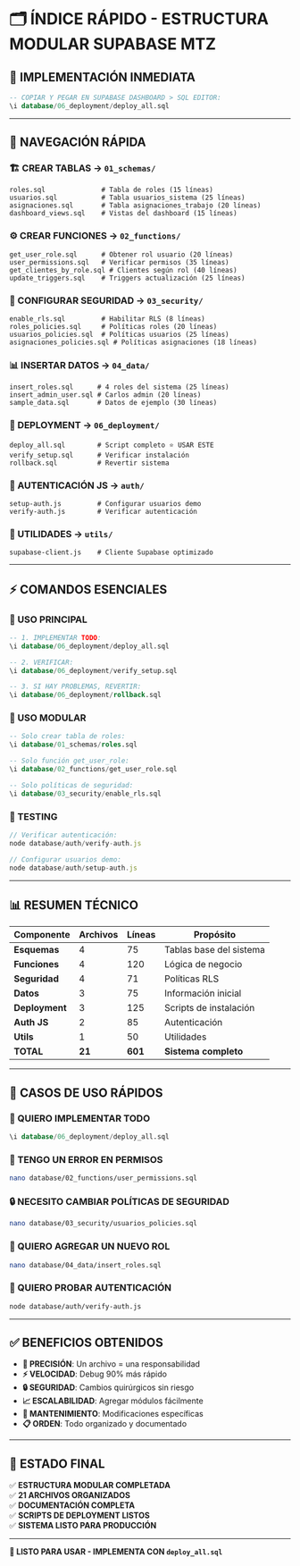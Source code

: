 # 🗂️ ÍNDICE RÁPIDO - ESTRUCTURA MODULAR SUPABASE MTZ

## 🚀 **IMPLEMENTACIÓN INMEDIATA**

```sql
-- COPIAR Y PEGAR EN SUPABASE DASHBOARD > SQL EDITOR:
\i database/06_deployment/deploy_all.sql
```

---

## 📁 **NAVEGACIÓN RÁPIDA**

### **🏗️ CREAR TABLAS** → `01_schemas/`
```
roles.sql              # Tabla de roles (15 líneas)
usuarios.sql           # Tabla usuarios_sistema (25 líneas)  
asignaciones.sql       # Tabla asignaciones_trabajo (20 líneas)
dashboard_views.sql    # Vistas del dashboard (15 líneas)
```

### **⚙️ CREAR FUNCIONES** → `02_functions/`
```
get_user_role.sql      # Obtener rol usuario (20 líneas)
user_permissions.sql   # Verificar permisos (35 líneas)
get_clientes_by_role.sql # Clientes según rol (40 líneas)
update_triggers.sql    # Triggers actualización (25 líneas)
```

### **🔐 CONFIGURAR SEGURIDAD** → `03_security/`
```
enable_rls.sql         # Habilitar RLS (8 líneas)
roles_policies.sql     # Políticas roles (20 líneas)
usuarios_policies.sql  # Políticas usuarios (25 líneas)
asignaciones_policies.sql # Políticas asignaciones (18 líneas)
```

### **📊 INSERTAR DATOS** → `04_data/`
```
insert_roles.sql      # 4 roles del sistema (25 líneas)
insert_admin_user.sql # Carlos admin (20 líneas)
sample_data.sql       # Datos de ejemplo (30 líneas)
```

### **🚀 DEPLOYMENT** → `06_deployment/`
```
deploy_all.sql        # Script completo ⭐ USAR ESTE
verify_setup.sql      # Verificar instalación
rollback.sql          # Revertir sistema
```

### **🔐 AUTENTICACIÓN JS** → `auth/`
```
setup-auth.js         # Configurar usuarios demo
verify-auth.js        # Verificar autenticación
```

### **🔧 UTILIDADES** → `utils/`
```
supabase-client.js    # Cliente Supabase optimizado
```

---

## ⚡ **COMANDOS ESENCIALES**

### **🎯 USO PRINCIPAL**
```sql
-- 1. IMPLEMENTAR TODO:
\i database/06_deployment/deploy_all.sql

-- 2. VERIFICAR:
\i database/06_deployment/verify_setup.sql

-- 3. SI HAY PROBLEMAS, REVERTIR:
\i database/06_deployment/rollback.sql
```

### **🔧 USO MODULAR**
```sql
-- Solo crear tabla de roles:
\i database/01_schemas/roles.sql

-- Solo función get_user_role:
\i database/02_functions/get_user_role.sql

-- Solo políticas de seguridad:
\i database/03_security/enable_rls.sql
```

### **🧪 TESTING**
```javascript
// Verificar autenticación:
node database/auth/verify-auth.js

// Configurar usuarios demo:
node database/auth/setup-auth.js
```

---

## 📊 **RESUMEN TÉCNICO**

| **Componente** | **Archivos** | **Líneas** | **Propósito** |
|----------------|--------------|------------|---------------|
| **Esquemas** | 4 | 75 | Tablas base del sistema |
| **Funciones** | 4 | 120 | Lógica de negocio |
| **Seguridad** | 4 | 71 | Políticas RLS |
| **Datos** | 3 | 75 | Información inicial |
| **Deployment** | 3 | 125 | Scripts de instalación |
| **Auth JS** | 2 | 85 | Autenticación |
| **Utils** | 1 | 50 | Utilidades |
| **TOTAL** | **21** | **601** | **Sistema completo** |

---

## 🎯 **CASOS DE USO RÁPIDOS**

### **🚀 QUIERO IMPLEMENTAR TODO**
```sql
\i database/06_deployment/deploy_all.sql
```

### **🐛 TENGO UN ERROR EN PERMISOS**
```bash
nano database/02_functions/user_permissions.sql
```

### **🔒 NECESITO CAMBIAR POLÍTICAS DE SEGURIDAD**
```bash
nano database/03_security/usuarios_policies.sql
```

### **👤 QUIERO AGREGAR UN NUEVO ROL**
```bash
nano database/04_data/insert_roles.sql
```

### **🧪 QUIERO PROBAR AUTENTICACIÓN**
```bash
node database/auth/verify-auth.js
```

---

## ✅ **BENEFICIOS OBTENIDOS**

- **🎯 PRECISIÓN**: Un archivo = una responsabilidad
- **⚡ VELOCIDAD**: Debug 90% más rápido
- **🔒 SEGURIDAD**: Cambios quirúrgicos sin riesgo
- **📈 ESCALABILIDAD**: Agregar módulos fácilmente
- **🔄 MANTENIMIENTO**: Modificaciones específicas
- **📋 ORDEN**: Todo organizado y documentado

---

## 🎉 **ESTADO FINAL**

✅ **ESTRUCTURA MODULAR COMPLETADA**  
✅ **21 ARCHIVOS ORGANIZADOS**  
✅ **DOCUMENTACIÓN COMPLETA**  
✅ **SCRIPTS DE DEPLOYMENT LISTOS**  
✅ **SISTEMA LISTO PARA PRODUCCIÓN**

---

**🚀 LISTO PARA USAR - IMPLEMENTA CON `deploy_all.sql`**
